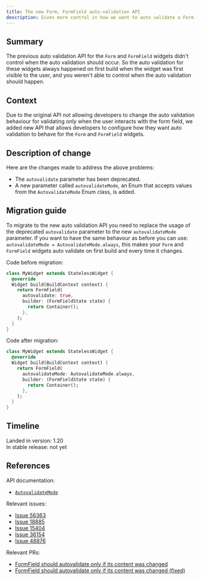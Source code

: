 ```yaml
---
title: The new Form, FormField auto-validation API
description: Gives more control in how we want to auto validate a Form, FormField
---
```


## Summary

The previous auto validation API for the `Form` and `FormField` widgets
didn't control when the auto validation should occur.
So the auto validation for these widgets always happened on first
build when the widget was first visible to the user,
and you weren't able to control when the auto validation should happen.

## Context

Due to the original API not allowing developers to change the auto validation
behaviour for validating only when the user interacts with the form field,
we added new API that allows developers to configure how they want 
auto validation to behave for the `Form` and `FormField` widgets.

## Description of change

Here are the changes made to address the above problems:

* The `autovalidate` parameter has been deprecated.
* A new parameter called `autovalidateMode`,
  an Enum that accepts values from the `AutovalidateMode` Enum class,
  is added.


## Migration guide

To migrate to the new auto validation API you need to replace the
usage of the deprecated `autovalidate` parameter to the new
`autovalidateMode` parameter. If you want to have the same behavour
as before you can use: `autovalidateMode = AutovalidateMode.always`,
this makes your `Form` and `FormField` widgets auto validate on
first build and every time it changes. 

Code before migration:

```dart
class MyWidget extends StatelessWidget {
  @override
  Widget build(BuildContext context) {
    return FormField(
      autovalidate: true,
      builder: (FormFieldState state) {
        return Container();
      },
    );
  }
}
```

Code after migration:

<!-- skip -->
```dart
class MyWidget extends StatelessWidget {
  @override
  Widget build(BuildContext context) {
    return FormField(
      autovalidateMode: AutovalidateMode.always,
      builder: (FormFieldState state) {
        return Container();
      },
    );
  }
}
```

## Timeline

Landed in version: 1.20<br>
In stable release: not yet

## References

API documentation:
* [`AutovalidateMode`](https://master-api.flutter.dev/flutter/widgets/AutovalidateMode-class.html)

Relevant issues:
* [Issue 56363](https://github.com/flutter/flutter/issues/56363)
* [Issue 18885](https://github.com/flutter/flutter/issues/18885)
* [Issue 15404](https://github.com/flutter/flutter/issues/15404)
* [Issue 36154](https://github.com/flutter/flutter/issues/36154)
* [Issue 48876](https://github.com/flutter/flutter/issues/48876)

Relevant PRs:
* [FormField should autovalidate only if its content was
  changed](https://github.com/flutter/flutter/pull/56365)
* [FormField should autovalidate only if its content was
  changed (fixed)](https://github.com/flutter/flutter/pull/59766)
